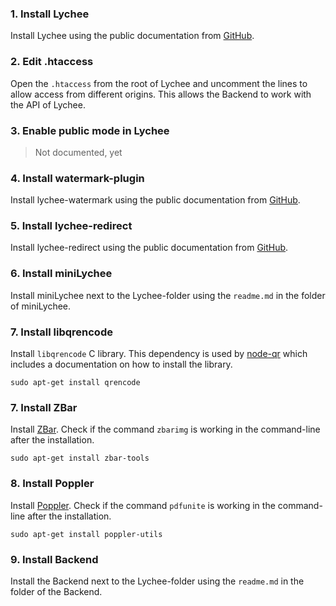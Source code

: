 ### 1. Install Lychee

Install Lychee using the public documentation from [GitHub](https://github.com/electerious/Lychee/blob/master/docs/Installation.md).
	
### 2. Edit .htaccess

Open the `.htaccess` from the root of Lychee and uncomment the lines to allow access from different origins. This allows the Backend to work with the API of Lychee.

### 3. Enable public mode in Lychee

> Not documented, yet

### 4. Install watermark-plugin 

Install lychee-watermark using the public documentation from [GitHub](https://github.com/electerious/lychee-watermark).

### 5. Install lychee-redirect

Install lychee-redirect using the public documentation from [GitHub](https://github.com/electerious/lychee-redirect).

### 6. Install miniLychee

Install miniLychee next to the Lychee-folder using the `readme.md` in the folder of miniLychee.

### 7. Install libqrencode

Install `libqrencode` C library. This dependency is used by [node-qr](https://github.com/bcelenza/node-qr) which includes a documentation on how to install the library.

	sudo apt-get install qrencode

### 7. Install ZBar

Install [ZBar](http://zbar.sourceforge.net). Check if the command `zbarimg` is working in the command-line after the installation.

	sudo apt-get install zbar-tools

### 8. Install Poppler

Install [Poppler](http://poppler.freedesktop.org). Check if the command `pdfunite` is working in the command-line after the installation.

	sudo apt-get install poppler-utils

### 9. Install Backend

Install the Backend next to the Lychee-folder using the `readme.md` in the folder of the Backend.
